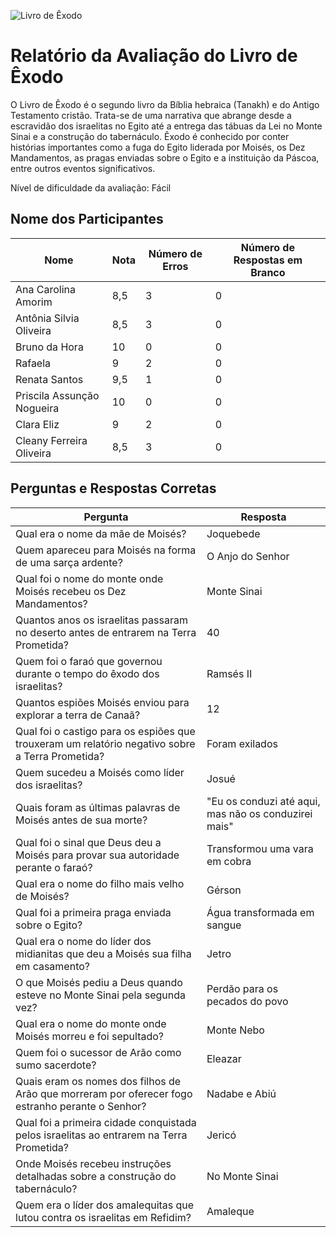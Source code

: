 ![Livro de Êxodo](https://)

# Relatório da Avaliação do Livro de Êxodo

O Livro de Êxodo é o segundo livro da Bíblia hebraica (Tanakh) e do Antigo Testamento cristão. Trata-se de uma narrativa que abrange desde a escravidão dos israelitas no Egito até a entrega das tábuas da Lei no Monte Sinai e a construção do tabernáculo. Êxodo é conhecido por conter histórias importantes como a fuga do Egito liderada por Moisés, os Dez Mandamentos, as pragas enviadas sobre o Egito e a instituição da Páscoa, entre outros eventos significativos.

Nível de dificuldade da avaliação: Fácil

## Nome dos Participantes

| Nome                      | Nota | Número de Erros | Número de Respostas em Branco |
|---------------------------|------|-----------------|-------------------------------|
| Ana Carolina Amorim       | 8,5  | 3               | 0                             |
| Antônia Silvia Oliveira   | 8,5  | 3               | 0                             |
| Bruno da Hora             | 10   | 0               | 0                             |
| Rafaela                   | 9    | 2               | 0                             |
| Renata Santos             | 9,5  | 1               | 0                             |
| Priscila Assunção Nogueira| 10   | 0               | 0                             |
| Clara Eliz                | 9    | 2               | 0                             |
| Cleany Ferreira Oliveira  | 8,5  | 3               | 0                             |

## Perguntas e Respostas Corretas

| Pergunta                                                                       | Resposta                                             |
|-------------------------------------------------------------------------------|------------------------------------------------------|
| Qual era o nome da mãe de Moisés?                                             | Joquebede                                            |
| Quem apareceu para Moisés na forma de uma sarça ardente?                       | O Anjo do Senhor                                                 |
| Qual foi o nome do monte onde Moisés recebeu os Dez Mandamentos?              | Monte Sinai                                          |
| Quantos anos os israelitas passaram no deserto antes de entrarem na Terra Prometida? | 40                                              |
| Quem foi o faraó que governou durante o tempo do êxodo dos israelitas?        | Ramsés II                                            |
| Quantos espiões Moisés enviou para explorar a terra de Canaã?                  | 12                                                   |
| Qual foi o castigo para os espiões que trouxeram um relatório negativo sobre a Terra Prometida? | Foram exilados |
| Quem sucedeu a Moisés como líder dos israelitas?                               | Josué                                                |
| Quais foram as últimas palavras de Moisés antes de sua morte?                 | "Eu os conduzi até aqui, mas não os conduzirei mais" |
| Qual foi o sinal que Deus deu a Moisés para provar sua autoridade perante o faraó? | Transformou uma vara em cobra                 |
| Qual era o nome do filho mais velho de Moisés?                                 | Gérson                                               |
| Qual foi a primeira praga enviada sobre o Egito?                               | Água transformada em sangue                          |
| Qual era o nome do líder dos midianitas que deu a Moisés sua filha em casamento? | Jetro                                            |
| O que Moisés pediu a Deus quando esteve no Monte Sinai pela segunda vez?       | Perdão para os pecados do povo                       |
| Qual era o nome do monte onde Moisés morreu e foi sepultado?                   | Monte Nebo                                           |
| Quem foi o sucessor de Arão como sumo sacerdote?                                | Eleazar                                              |
| Quais eram os nomes dos filhos de Arão que morreram por oferecer fogo estranho perante o Senhor? | Nadabe e Abiú |
| Qual foi a primeira cidade conquistada pelos israelitas ao entrarem na Terra Prometida? | Jericó                                      |
| Onde Moisés recebeu instruções detalhadas sobre a construção do tabernáculo?  | No Monte Sinai                                       |
| Quem era o líder dos amalequitas que lutou contra os israelitas em Refidim?    | Amaleque                                             |

